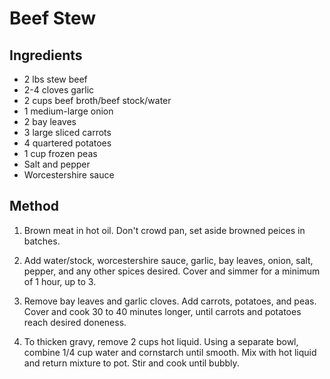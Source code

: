 # Beef Stew

## Ingredients

- 2 lbs stew beef
- 2-4 cloves garlic
- 2 cups beef broth/beef stock/water
- 1 medium-large onion
- 2 bay leaves
- 3 large sliced carrots
- 4 quartered potatoes
- 1 cup frozen peas
- Salt and pepper
- Worcestershire sauce

## Method

1. Brown meat in hot oil. Don't crowd pan, set aside browned peices in
   batches.

2. Add water/stock, worcestershire sauce, garlic, bay leaves, onion, salt,
   pepper, and any other spices desired. Cover and simmer for a minimum of
   1 hour, up to 3.

3. Remove bay leaves and garlic cloves. Add carrots, potatoes, and peas. 
   Cover and cook 30 to 40 minutes longer, until carrots and potatoes reach
   desired doneness.

4. To thicken gravy, remove 2 cups hot liquid. Using a separate bowl, combine
   1/4 cup water and cornstarch until smooth. Mix with hot liquid and return
   mixture to pot. Stir and cook until bubbly.
